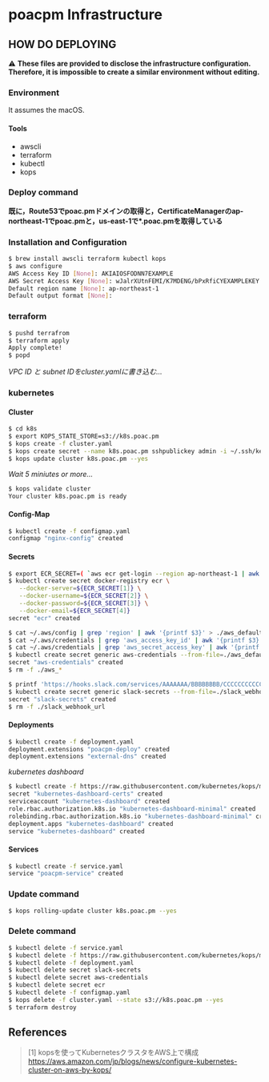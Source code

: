 # poacpm Infrastructure

## HOW DO DEPLOYING
:warning:
**These files are provided to disclose the infrastructure configuration.
Therefore, it is impossible to create a similar environment without editing.**

### Environment
It assumes the macOS.
#### Tools
* awscli
* terraform
* kubectl
* kops

### Deploy command
**既に，Route53でpoac.pmドメインの取得と，CertificateManagerのap-northeast-1でpoac.pmと，us-east-1で\*.poac.pmを取得している**

### Installation and Configuration
```bash
$ brew install awscli terraform kubectl kops
$ aws configure
AWS Access Key ID [None]: AKIAIOSFODNN7EXAMPLE
AWS Secret Access Key [None]: wJalrXUtnFEMI/K7MDENG/bPxRfiCYEXAMPLEKEY
Default region name [None]: ap-northeast-1
Default output format [None]:
```

### terraform
```bash
$ pushd terrafrom
$ terraform apply
Apply complete!
$ popd
```

*VPC ID と subnet IDをcluster.yamlに書き込む...*
### kubernetes
#### Cluster
```bash
$ cd k8s
$ export KOPS_STATE_STORE=s3://k8s.poac.pm
$ kops create -f cluster.yaml
$ kops create secret --name k8s.poac.pm sshpublickey admin -i ~/.ssh/keys/pub/poacpm.pub
$ kops update cluster k8s.poac.pm --yes
```

*Wait 5 miniutes or more...*
```bash
$ kops validate cluster
Your cluster k8s.poac.pm is ready
```

#### Config-Map
```bash
$ kubectl create -f configmap.yaml
configmap "nginx-config" created
```

#### Secrets
```bash
$ export ECR_SECRET=( `aws ecr get-login --region ap-northeast-1 | awk '{print $9,$4,$6,$8}'` )
$ kubectl create secret docker-registry ecr \
   --docker-server=${ECR_SECRET[1]} \
   --docker-username=${ECR_SECRET[2]} \
   --docker-password=${ECR_SECRET[3]} \
   --docker-email=${ECR_SECRET[4]}
secret "ecr" created
```
```bash
$ cat ~/.aws/config | grep 'region' | awk '{printf $3}' > ./aws_default_region
$ cat ~/.aws/credentials | grep 'aws_access_key_id' | awk '{printf $3}' > ./aws_access_key_id
$ cat ~/.aws/credentials | grep 'aws_secret_access_key' | awk '{printf $3}' > ./aws_secret_access_key
$ kubectl create secret generic aws-credentials --from-file=./aws_default_region --from-file=./aws_access_key_id --from-file=./aws_secret_access_key
secret "aws-credentials" created
$ rm -f ./aws_*
```
```bash
$ printf 'https://hooks.slack.com/services/AAAAAAA/BBBBBBBB/CCCCCCCCCCCCCCCCCCCC' > ./slack_webhook_url
$ kubectl create secret generic slack-secrets --from-file=./slack_webhook_url
secret "slack-secrets" created
$ rm -f ./slack_webhook_url
```

#### Deployments
```bash
$ kubectl create -f deployment.yaml
deployment.extensions "poacpm-deploy" created
deployment.extensions "external-dns" created
```

*kubernetes dashboard*
```bash
$ kubectl create -f https://raw.githubusercontent.com/kubernetes/kops/master/addons/kubernetes-dashboard/v1.8.1.yaml
secret "kubernetes-dashboard-certs" created
serviceaccount "kubernetes-dashboard" created
role.rbac.authorization.k8s.io "kubernetes-dashboard-minimal" created
rolebinding.rbac.authorization.k8s.io "kubernetes-dashboard-minimal" created
deployment.apps "kubernetes-dashboard" created
service "kubernetes-dashboard" created
```

#### Services
```bash
$ kubectl create -f service.yaml
service "poacpm-service" created
```


### Update command
```bash
$ kops rolling-update cluster k8s.poac.pm --yes
```

### Delete command
```bash
$ kubectl delete -f service.yaml
$ kubectl delete -f https://raw.githubusercontent.com/kubernetes/kops/master/addons/kubernetes-dashboard/v1.8.1.yaml
$ kubectl delete -f deployment.yaml
$ kubectl delete secret slack-secrets
$ kubectl delete secret aws-credentials
$ kubectl delete secret ecr
$ kubectl delete -f configmap.yaml
$ kops delete -f cluster.yaml --state s3://k8s.poac.pm --yes
$ terraform destroy
```

## References
> [1] kopsを使ってKubernetesクラスタをAWS上で構成
https://aws.amazon.com/jp/blogs/news/configure-kubernetes-cluster-on-aws-by-kops/

